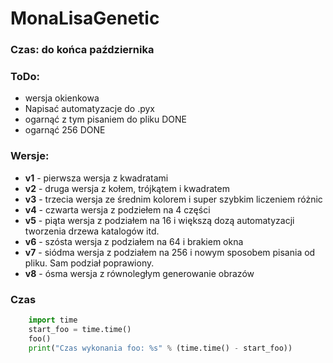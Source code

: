 # MonaLisaGenetic

### Czas: do końca października

### ToDo:

 * wersja okienkowa
 * Napisać automatyzacje do .pyx
 * ogarnąć z tym pisaniem do pliku DONE
 * ogarnąć 256 DONE


### Wersje:

 * **v1** - pierwsza wersja z kwadratami
 * **v2** - druga wersja z kołem, trójkątem i kwadratem
 * **v3** - trzecia wersja ze średnim kolorem i super szybkim liczeniem różnic
 * **v4** - czwarta wersja z podziełem na 4 części
 * **v5** - piąta wersja z podziałem na 16 i większą dozą automatyzacji tworzenia drzewa katalogów itd.
 * **v6** - szósta wersja z podziałem na 64 i brakiem okna
 * **v7** - siódma wersja z podziałem na 256 i nowym sposobem pisania od pliku. Sam podział poprawiony.
 * **v8** - ósma wersja z równoległym generowanie obrazów

### Czas

```python
    import time
    start_foo = time.time()
    foo()
    print("Czas wykonania foo: %s" % (time.time() - start_foo))
```